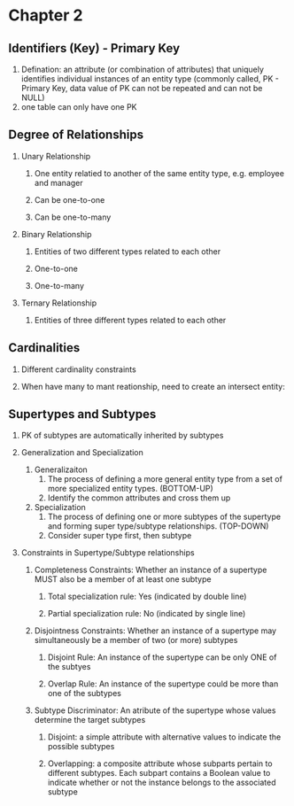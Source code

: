 # Chapter 2

## Identifiers (Key) - Primary Key

1. Defination: an attribute (or combination of attributes) that uniquely identifies individual instances of an entity type (commonly called, PK - Primary Key, data value of PK can not be repeated and can not be NULL)
2. one table can only have one PK

## Degree of Relationships

1. Unary Relationship 

   1. One entity relatied to another of the same entity type, e.g. employee and manager 

   2. Can be one-to-one

   3. Can be one-to-many


2. Binary Relationship

   1. Entities of two different types related to each other

   2. One-to-one

   3. One-to-many


3. Ternary Relationship

   1. Entities of three different types related to each other

## Cardinalities

1. Different cardinality constraints

2. When have many to mant reationship, need to create an intersect entity:

## Supertypes and Subtypes

1. PK of subtypes are automatically inherited by subtypes

2. Generalization and Specialization

   1. Generalizaiton
      1. The process of defining a more general entity type from a set of more specialized entity types. (BOTTOM-UP)
      2. Identify the common attributes and cross them up
   2. Specialization
      1. The process of defining one or more subtypes of the supertype and forming super type/subtype relationships. (TOP-DOWN)
      2. Consider super type first, then subtype

3. Constraints in Supertype/Subtype relationships

   1. Completeness Constraints: Whether an instance of a supertype MUST also be a member of at least one subtype

      1. Total specialization rule: Yes (indicated by double line)

      2. Partial specialization rule: No (indicated by single line)

   2. Disjointness Constraints: Whether an instance of a supertype may simultaneously be a member of two (or more) subtypes

      1. Disjoint Rule: An instance of the supertype can be only ONE of the subtyes

      2. Overlap Rule: An instance of the supertype could be more than one of the subtypes
    
   3. Subtype Discriminator: An atribute of the supertype whose values determine the target subtypes

      1. Disjoint: a simple attribute with alternative values to indicate the possible subtypes

      2. Overlapping: a composite attribute whose subparts pertain to different subtypes. Each subpart contains a Boolean value to indicate whether or not the instance belongs to the associated subtype

